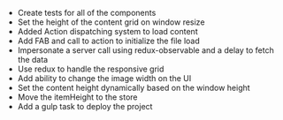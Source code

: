  - Create tests for all of the components
 - Set the height of the content grid on window resize
 - Added Action dispatching system to load content
 - Add FAB and call to action to initialize the file load
 - Impersonate a server call using redux-observable and a delay to fetch the data
 - Use redux to handle the responsive grid
 - Add ability to change the image width on the UI
 - Set the content height dynamically based on the window height
 - Move the itemHeight to the store
 - Add a gulp task to deploy the project

